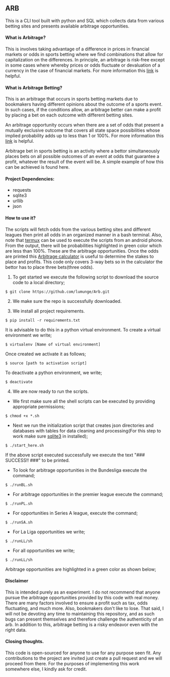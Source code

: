## ARB

This is a CLI tool built with python and SQL which collects data from various betting sites and presents available arbitrage opportunities.

#### What is Arbitrage?

This is involves taking advantage of a difference in prices in financial markets or odds in sports betting where we find combinations that allow for capitalization on the differences.
In principle, an arbitrage is risk-free except in some cases where whereby prices or odds fluctuate or devaluation of a currency in the case of financial markets.
For more information this [link](https://en.wikipedia.org/wiki/Arbitrage) is helpful.

#### What is Arbitrage Betting?

This is an arbitrage that occurs in sports betting markets due to bookmakers having different opinions about the outcome of a sports event. In such cases, if the conditions allow, an arbitrage better can make a profit by placing a bet on each outcome with different betting sites.

An arbitrage opportunity occurs when there are a set of odds that present a mutually exclusive outcome that covers all state space possibilities whose implied probability adds up to less than 1 or 100%.
For more information this [link](https://en.wikipedia.org/wiki/Arbitrage_betting) is helpful.

Arbitrage bet in sports betting is an activity where a bettor simultaneously places bets on all possible outcomes of an event at odds that guarantee a profit, whatever the result of the event will be. A simple example of how this can be achieved is found here.

#### Project Dependencies:

- requests
- sqlite3
- urllib
- json

#### How to use it?

The scripts will fetch odds from the various betting sites and different leagues then print all odds in an organized manner in a bash terminal. Also, note that [termux](https://play.google.com/store/apps/details?id=com.termux) can be used to execute the scripts from an android phone. From the output, there will be probabilities highlighted in green color which are less than 100%. These are the arbitrage opportunities. Once the odds are printed this [Arbitrage calculator](https://thearbacademy.com/arbitrage-betting-calculator/) is useful to determine the stakes to place and profits. This code only covers 3-way bets so in the calculator the bettor has to place three bets(three odds).

1. To get started we execute the following script to download the source code to a local directory;

```
$ git clone https://github.com/lumunge/Arb.git
```

2. We make sure the repo is successfully downloaded.

3. We install all project requirements.

```
$ pip install -r requirements.txt
```

It is advisable to do this in a python virtual environment.
To create a virtual environment we write;

```
$ virtualenv [Name of virtual environment]
```

Once created we activate it as follows;

```
$ source [path to activation script]
```

To deactivate a python environment, we write;

```
$ deactivate
```

4. We are now ready to run the scripts.

- We first make sure all the shell scripts can be executed by providing appropriate permissions;

```
$ chmod +x *.sh
```

- Next we run the initialization script that creates json directories and databases with tables for data cleaning and processing(For this step to work make sure [sqlite3](https://linuxhint.com/install-sqlite-ubuntu-linux-mint/) in installed);

```
$ ./start_here.sh
```

If the above script executed successfully we execute the text "### SUCCESS!! ###" to be printed.

- To look for arbitrage opportunities in the Bundesliga execute the command;

```
$ ./runBL.sh
```

- For arbitrage opportunities in the premier league execute the command;

```
$ ./runPL.sh
```

- For opportunities in Series A league, execute the command;

```
$ ./runSA.sh
```

- For La Liga opportunities we write;

```
$ ./runLL/sh
```

- For all opportunities we write;

```
$ ./runLL/sh
```

Arbitrage opportunities are highlighted in a green color as shown below;

#### Disclaimer

This is intended purely as an experiment. I do not recommend that anyone pursue the arbitrage opportunities provided by this code with real money. There are many factors involved to ensure a profit such as tax, odds fluctuating, and much more. Also, bookmakers don't like to lose. That said, I will not be devoting any time to maintaining this repository, and as such bugs can present themselves and therefore challenge the authenticity of an arb. In addition to this, arbitrage betting is a risky endeavor even with the right data.

#### Closing thoughts.

This code is open-sourced for anyone to use for any purpose seen fit. Any contributions to the project are invited just create a pull request and we will proceed from there. For the purposes of implementing this work somewhere else, I kindly ask for credit.

